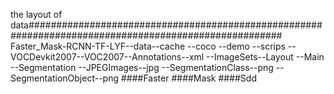 the layout of data######################################################################################################
Faster_Mask-RCNN-TF-LYF--data--cache
                             --coco
                             --demo
                             --scrips
                             --VOCDevkit2007--VOC2007--Annotations--xml
                                                     --ImageSets--Layout
                                                                --Main
                                                                --Segmentation
                                                     --JPEGImages--jpg
                                                     --SegmentationClass--png
                                                     --SegmentationObject--png
####Faster
####Mask
####Sdd